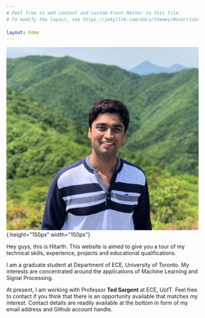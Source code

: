 ```yaml
---
# Feel free to add content and custom Front Matter to this file.
# To modify the layout, see https://jekyllrb.com/docs/themes/#overriding-theme-defaults

layout: home
---
```

![dp](hitarth.jpg){:height="150px" width="150px"}

Hey guys, this is Hitarth. This website is aimed to give you a tour of my technical skills, experience, projects and educational qualifications.

I am a graduate student at Department of ECE, University of Toronto. My interests are concentrated around the applications of Machine Learning and Signal Processing.  

At present, I am working with Professor **Ted Sargent** at ECE, UofT. Feel free to contact if you think that there is an opportunity available that matches my interest. Contact details are readily available at the bottom in form of my email address and Github account handle. 

